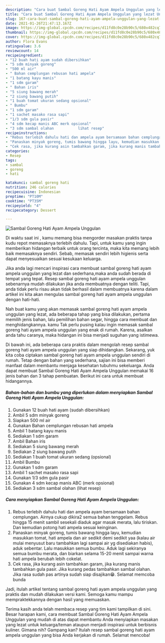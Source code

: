 ```yaml
---
description: "Cara buat Sambal Goreng Hati Ayam Ampela Unggulan yang lezat Untuk Jualan"
title: "Cara buat Sambal Goreng Hati Ayam Ampela Unggulan yang lezat Untuk Jualan"
slug: 167-cara-buat-sambal-goreng-hati-ayam-ampela-unggulan-yang-lezat-untuk-jualan
date: 2021-01-26T21:47:13.167Z
image: https://img-global.cpcdn.com/recipes/d11fd8c0e28b90c5/680x482cq70/sambal-goreng-hati-ayam-ampela-unggulan-foto-resep-utama.jpg
thumbnail: https://img-global.cpcdn.com/recipes/d11fd8c0e28b90c5/680x482cq70/sambal-goreng-hati-ayam-ampela-unggulan-foto-resep-utama.jpg
cover: https://img-global.cpcdn.com/recipes/d11fd8c0e28b90c5/680x482cq70/sambal-goreng-hati-ayam-ampela-unggulan-foto-resep-utama.jpg
author: Flora Evans
ratingvalue: 3.6
reviewcount: 14
recipeingredient:
- "12 buah hati ayam sudah dibersihkan"
- "5 sdm minyak goreng"
- "500 ml air"
- " Bahan cemplungan rebusan hati ampela"
- "1 batang kayu manis"
- "1 sdm garam"
- " Bahan iris"
- "5 siung bawang merah"
- "2 siung bawang putih"
- "1 buah tomat ukuran sedang opsional"
- " Bumbu"
- "1 sdm garam"
- "1 sachet masako rasa sapi"
- "1/3 sdm gula pasir"
- "4 sdm kecap manis ABC merk opsional"
- "3 sdm sambal olahan           lihat resep"
recipeinstructions:
- "Rebus terlebih dahulu hati dan ampela ayam bersamaan bahan cemplungan. Airnya cukup dikira2 semua bahan tenggelam. Rebus hingga 15 menit sambil sesekali diaduk agar masak merata, lalu tiriskan. Dan kemudian potong hati ampela sesuai keinginan."
- "Panaskan minyak goreng, tumis bawang hingga layu, kemudian masukkan tomat, hati ampela dan air sedikit demi sedikit yaa (kalau air mulai menyusut baru tambahkan lagi sampai air yg disediakan habis), aduk sebentar. Lalu masukkan semua bumbu. Aduk lagi sekiranya semua bumbu merata, dan biarkan selama 15-20 menit sampai warna hati ampela berubah lebih cokelat."
- "Cek rasa, jika kurang asin tambahkan garam, jika kurang manis tambahkan gula pasir. Jika kurang pedas tambahkan sambal olahan. Jika rasa sudah pas artinya sudah siap disajikan😁. Selamat memcoba bunda"
categories:
- Resep
tags:
- sambal
- goreng
- hati

katakunci: sambal goreng hati 
nutrition: 246 calories
recipecuisine: Indonesian
preptime: "PT10M"
cooktime: "PT35M"
recipeyield: "4"
recipecategory: Dessert

---
```



![Sambal Goreng Hati Ayam Ampela Unggulan](https://img-global.cpcdn.com/recipes/d11fd8c0e28b90c5/680x482cq70/sambal-goreng-hati-ayam-ampela-unggulan-foto-resep-utama.jpg)

Di waktu  saat ini , kamu memang bisa mengorder masakan praktis tanpa kudu repot memasaknya terlebih dahulu. Tapi, untuk kamu yang ingin memberikan hidangan terbaik untuk orang tercinta, maka kita memang lebih baik memasaknya sendiri. Sebab, memasak sendiri lebih higienis serta dapat menyesuaikan sesuai kesukaan keluarga.

Jika anda lagi mencari inspirasi cara membuat sambal goreng hati ayam ampela unggulan yang lezat dan sederhana,maka anda sudah berada di tempat yang tepat. Resep sambal goreng hati ayam ampela unggulan  sebenarnya mudah dilakukan jika anda membuatnya dengan teliti. Tapi, anda tidak perlu risau akan tidak berhasil dalam membuatnya 
karena dalam artikel ini kita akan mengulas sambal goreng hati ayam ampela unggulan dengan hati-hati.  



Nah buat kamu yang akan memasak sambal goreng hati ayam ampela unggulan yang lezat, ada beberapa tahap yang bisa dilakukan, pertama memilih jenis bahan, lalu pemilihan bahan segar, hingga cara membuat dan menghidangkannya. kamu Tak perlu pusing kalau ingin memasak sambal goreng hati ayam ampela unggulan yang enak di rumah. Karena, asalkan anda  tahu caranya, maka hidangan ini bisa menjadi suguhan yang istimewa.

Di bawah ini, ada beberapa cara praktis  dalam mengolah resep sambal goreng hati ayam ampela unggulan yang siap dihidangkan. Sekarang, yuk kita coba ciptakan sambal goreng hati ayam ampela unggulan sendiri di rumah. Tetap dengan bahan yang sederhana, sajian ini bisa memberi manfaat dalam membantu menjaga kesehatan tubuhmu sekeluarga. Anda dapat membuat Sambal Goreng Hati Ayam Ampela Unggulan memakai 16 jenis bahan dan 3 tahap pembuatan. Berikut ini cara untuk membuat hidangannya.

<!--inarticleads1-->

##### Bahan-bahan dan bumbu yang diperlukan dalam menyiapkan Sambal Goreng Hati Ayam Ampela Unggulan:

1. Gunakan 12 buah hati ayam (sudah dibersihkan)
1. Ambil 5 sdm minyak goreng
1. Siapkan 500 ml air
1. Gunakan  Bahan cemplungan rebusan hati ampela
1. Ambil 1 batang kayu manis
1. Sediakan 1 sdm garam
1. Ambil  Bahan iris
1. Sediakan 5 siung bawang merah
1. Sediakan 2 siung bawang putih
1. Sediakan 1 buah tomat ukuran sedang (opsional)
1. Ambil  Bumbu
1. Gunakan 1 sdm garam
1. Ambil 1 sachet masako rasa sapi
1. Gunakan 1/3 sdm gula pasir
1. Gunakan 4 sdm kecap manis ABC (merk opsional)
1. Sediakan 3 sdm sambal olahan           (lihat resep)




<!--inarticleads2-->

##### Cara menyiapkan Sambal Goreng Hati Ayam Ampela Unggulan:

1. Rebus terlebih dahulu hati dan ampela ayam bersamaan bahan cemplungan. Airnya cukup dikira2 semua bahan tenggelam. Rebus hingga 15 menit sambil sesekali diaduk agar masak merata, lalu tiriskan. Dan kemudian potong hati ampela sesuai keinginan.
1. Panaskan minyak goreng, tumis bawang hingga layu, kemudian masukkan tomat, hati ampela dan air sedikit demi sedikit yaa (kalau air mulai menyusut baru tambahkan lagi sampai air yg disediakan habis), aduk sebentar. Lalu masukkan semua bumbu. Aduk lagi sekiranya semua bumbu merata, dan biarkan selama 15-20 menit sampai warna hati ampela berubah lebih cokelat.
1. Cek rasa, jika kurang asin tambahkan garam, jika kurang manis tambahkan gula pasir. Jika kurang pedas tambahkan sambal olahan. Jika rasa sudah pas artinya sudah siap disajikan😁. Selamat memcoba bunda




Jadi, itulah artikel tentang  sambal goreng hati ayam ampela unggulan  yang praktis dan mudah dilakukan versi kami. Semoga kamu mampu mempraktekkannya dengan hasil yang memuaskan. 

Terima kasih anda telah membaca resep yang tim kami tampilkan di sini. Besar harapan kami, cara membuat  Sambal Goreng Hati Ayam Ampela Unggulan yang mudah di atas dapat membantu Anda menyiapkan masakan yang lezat untuk keluarga/teman ataupun menjadi inspirasi untuk berbisnis kuliner. Gimana nih? Gampang kan? Itulah resep sambal goreng hati ayam ampela unggulan yang bisa Anda kerjakan di rumah. Selamat mencoba!

